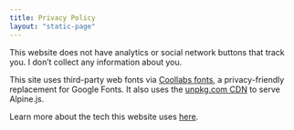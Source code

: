 ```yaml
---
title: Privacy Policy
layout: "static-page"
---
```


This website does not have analytics or social network buttons that track you. I don’t collect any information about you.

This site uses third-party web fonts via [Coollabs fonts](https://fonts.coollabs.io/), a privacy-friendly replacement for Google Fonts. It also uses the [unpkg.com CDN](https://unpkg.com) to serve Alpine.js.

Learn more about the tech this website uses [here](/colophon/).
